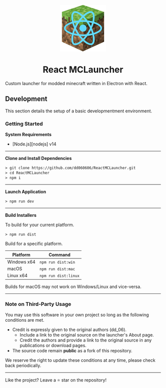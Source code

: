 <p align="center"><img src="./public/assets/images/logo.png" width="150px" height="150px" alt="logo"></p>

<h1 align="center">React MCLauncher</h1>

Custom launcher for modded minecraft written in Electron with React.

## Development

This section details the setup of a basic developmentment environment.

### Getting Started

**System Requirements**

- [Node.js][nodejs] v14

---

**Clone and Install Dependencies**

```console
> git clone https://github.com/dd060606/ReactMCLauncher.git
> cd ReactMCLauncher
> npm i
```

---

**Launch Application**

```console
> npm run dev
```

---

**Build Installers**

To build for your current platform.

```console
> npm run dist
```

Build for a specific platform.

| Platform    | Command              |
| ----------- | -------------------- |
| Windows x64 | `npm run dist:win`   |
| macOS       | `npm run dist:mac`   |
| Linux x64   | `npm run dist:linux` |

Builds for macOS may not work on Windows/Linux and vice-versa.

---

### Note on Third-Party Usage

You may use this software in your own project so long as the following conditions are met.

- Credit is expressly given to the original authors (dd_06).
  - Include a link to the original source on the launcher's About page.
  - Credit the authors and provide a link to the original source in any publications or download pages.
- The source code remain **public** as a fork of this repository.

We reserve the right to update these conditions at any time, please check back periodically.

---

Like the project? Leave a ⭐ star on the repository!
